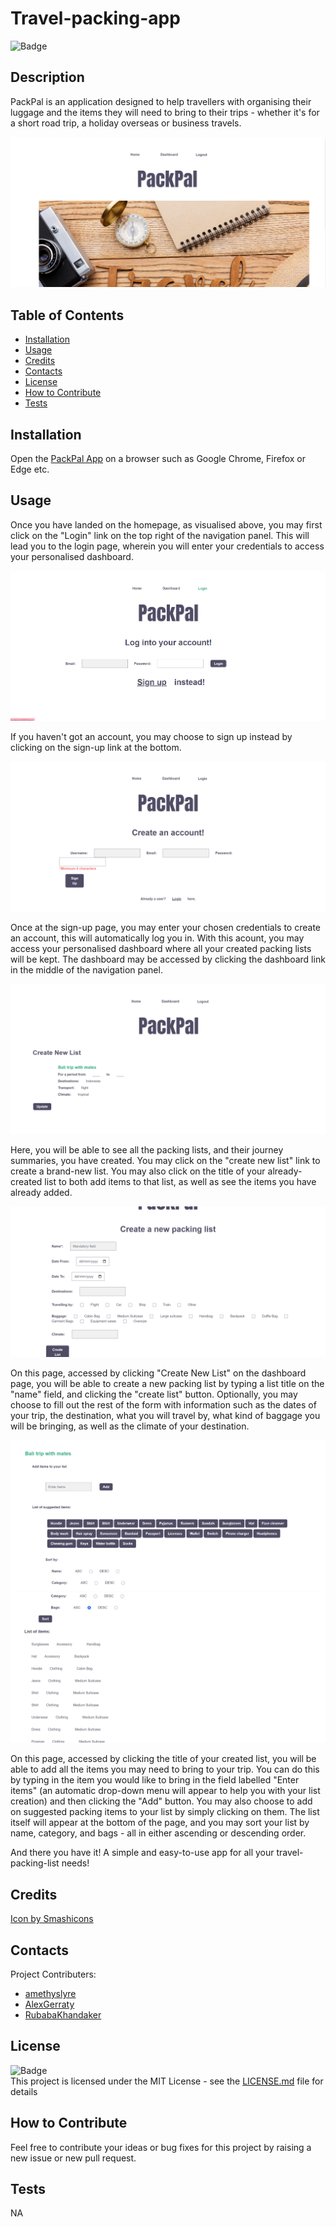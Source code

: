 # Travel-packing-app

![Badge](https://img.shields.io/badge/License-MIT-yellow)

## Description
    
PackPal is an application designed to help travellers with organising their luggage and the items they will need to bring to their trips - whether it's for a short road trip, a holiday overseas or business travels.

![Screenshot of homepage](./public/assets/homepage_ss.png)
    
## Table of Contents
    
- [Installation](#installation)
- [Usage](#usage)
- [Credits](#credits)
- [Contacts](#contacts)
- [License](#license)
- [How to Contribute](#how-to-contribute)
- [Tests](#tests)
    
## Installation
    
Open the [PackPal App](https://travel-packing-app-0c97b9ac0fdb.herokuapp.com/) on a browser such as Google Chrome, Firefox or Edge etc.

## Usage

Once you have landed on the homepage, as visualised above, you may first click on the "Login" link on the top right of the navigation panel. This will lead you to the login page, wherein you will enter your credentials to access your personalised dashboard.

![Screenshot of login page](./public/assets/login_ss.png)

If you haven't got an account, you may choose to sign up instead by clicking on the sign-up link at the bottom.

![Screenshot of sign-up page](./public/assets/signup_ss.png)

Once at the sign-up page, you may enter your chosen credentials to create an account, this will automatically log you in. With this acount, you may access your personalised dashboard where all your created packing lists will be kept. The dashboard may be accessed by clicking the dashboard link in the middle of the navigation panel.

![Screenshot of dashboard](./public/assets/dashboard_ss.png)

Here, you will be able to see all the packing lists, and their journey summaries, you have created. You may click on the "create new list" link to create a brand-new list. You may also click on the title of your already-created list to both add items to that list, as well as see the items you have already added.

![Screenshot of create new list page](./public/assets/newlist_ss.png)

On this page, accessed by clicking "Create New List" on the dashboard page, you will be able to create a new packing list by typing a list title on the "name" field, and clicking the "create list" button. Optionally, you may choose to fill out the rest of the form with information such as the dates of your trip, the destination, what you will travel by, what kind of baggage you will be bringing, as well as the climate of your destination.

![Screenshot 1 of add items page](./public/assets/editlist1_ss.png)
![Screenshot 2 of add items page](./public/assets/editlist2_ss.png)

On this page, accessed by clicking the title of your created list, you will be able to add all the items you may need to bring to your trip. You can do this by typing in the item you would like to bring in the field labelled "Enter items" (an automatic drop-down menu will appear to help you with your list creation) and then clicking the "Add" button. You may also choose to add on suggested packing items to your list by simply clicking on them. The list itself will appear at the bottom of the page, and you may sort your list by name, category, and bags - all in either ascending or descending order.

And there you have it! A simple and easy-to-use app for all your travel-packing-list needs!

## Credits

<a href="https://www.freepik.com/icon/suitcase_2744091#fromView=search&term=luggage+tick&page=1&position=11&track=ais&uuid=048cc75c-22f1-46a2-896b-2fbcbbf01d01">Icon by Smashicons</a>

## Contacts

Project Contributers:
- [amethyslyre](https://github.com/amethystlyre)
- [AlexGerraty](https://github.com/AlexGerraty)
- [RubabaKhandaker](https://github.com/RubabaKhandaker)

## License

![Badge](https://img.shields.io/badge/License-MIT-yellow)<br>
This project is licensed under the MIT License - see the [LICENSE.md](license) file for details    
 
## How to Contribute
    
Feel free to contribute your ideas or bug fixes for this project by raising a new issue or new pull request.
    
## Tests
NA